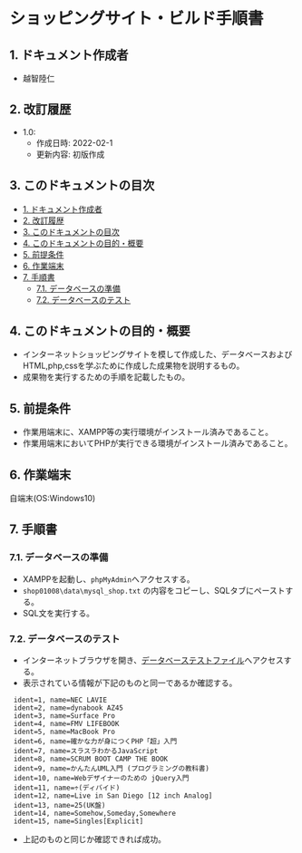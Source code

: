 <!-- omit in toc -->
# ショッピングサイト・ビルド手順書 
 
 <a id="sec1"></a>

## 1. ドキュメント作成者

-  越智陸仁

<a id="sec2"></a>

## 2. 改訂履歴

- 1.0:
  - 作成日時: 2022-02-1
  - 更新内容: 初版作成

<a id="sec3"></a>

## 3. このドキュメントの目次

- [1. ドキュメント作成者](#1-ドキュメント作成者)
- [2. 改訂履歴](#2-改訂履歴)
- [3. このドキュメントの目次](#3-このドキュメントの目次)
- [4. このドキュメントの目的・概要](#4-このドキュメントの目的概要)
- [5. 前提条件](#5-前提条件)
- [6. 作業端末](#6-作業端末)
- [7. 手順書](#7-手順書)
  - [7.1. データベースの準備](#71-データベースの準備)
  - [7.2. データベースのテスト](#72-データベースのテスト)

<a id="sec4"></a>

## 4. このドキュメントの目的・概要

- インターネットショッピングサイトを模して作成した、データベースおよびHTML,php,cssを学ぶために作成した成果物を説明するもの。
- 成果物を実行するための手順を記載したもの。

<a id="sec5"></a>

## 5. 前提条件

- 作業用端末に、XAMPP等の実行環境がインストール済みであること。
- 作業用端末においてPHPが実行できる環境がインストール済みであること。

<a id="sec6"></a>

## 6. 作業端末

自端末(OS:Windows10)

<a id="sec7"></a>

## 7. 手順書

### 7.1. データベースの準備

- XAMPPを起動し、`phpMyAdmin`へアクセスする。
- `shop01008\data\mysql_shop.txt` の内容をコピーし、SQLタブにペーストする。
- SQL文を実行する。

### 7.2. データベースのテスト

- インターネットブラウザを開き、[データベーステストファイル](http://localhost/shop01008/data/dbconfirm.php)へアクセスする。
- 表示されている情報が下記のものと同一であるか確認する。

 ```
  ident=1, name=NEC LAVIE
  ident=2, name=dynabook AZ45
  ident=3, name=Surface Pro
  ident=4, name=FMV LIFEBOOK
  ident=5, name=MacBook Pro
  ident=6, name=確かな力が身につくPHP「超」入門
  ident=7, name=スラスラわかるJavaScript
  ident=8, name=SCRUM BOOT CAMP THE BOOK
  ident=9, name=かんたんUML入門 (プログラミングの教科書)
  ident=10, name=Webデザイナーのための jQuery入門
  ident=11, name=÷(ディバイド)
  ident=12, name=Live in San Diego [12 inch Analog]
  ident=13, name=25(UK盤)
  ident=14, name=Somehow,Someday,Somewhere
  ident=15, name=Singles[Explicit]
  ```
- 上記のものと同じか確認できれば成功。